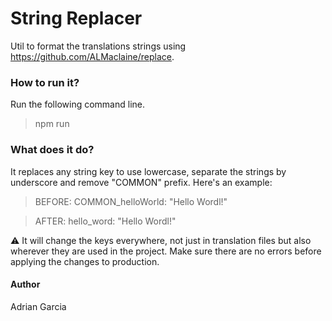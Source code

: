 # String Replacer

Util to format the translations strings using https://github.com/ALMaclaine/replace.

### How to run it?

Run the following command line.
>npm run

### What does it do?
It replaces any string key to use lowercase, separate the strings by underscore and remove "COMMON" prefix. Here's an example:
>BEFORE: COMMON_helloWorld: "Hello Wordl!"

>AFTER: hello_word: "Hello Wordl!"

⚠️ It will change the keys everywhere, not just in translation files but also wherever they are used in the project. Make sure there are no errors before applying the changes to production.

#### Author
Adrian Garcia
